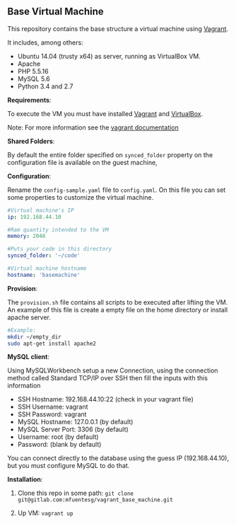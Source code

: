 Base Virtual Machine
--

This repository contains the base structure a virtual machine using [Vagrant](https://www.vagrantup.com/).

It includes, among others:

* Ubuntu 14.04 (trusty x64) as server, running as VirtualBox VM.
* Apache
* PHP 5.5.16
* MySQL 5.6
* Python 3.4 and 2.7

**Requirements**:

To execute the VM you must have installed [Vagrant](https://www.vagrantup.com/downloads.html) and [VirtualBox](https://www.virtualbox.org/wiki/Downloads).

Note: For more information see the [vagrant documentation](https://docs.vagrantup.com/v2/)

**Shared Folders**:

By default the entire folder specified on `synced_folder` property on the configuration file is available on the guest machine,

**Configuration**:

Rename the `config-sample.yaml` file to `config.yaml`. On this file you can set some properties to customize the virtual machine.

```yaml
#Virtual machine's IP
ip: 192.168.44.10

#Ram quantity intended to the VM
memory: 2048

#Puts your code in this directory
synced_folder: '~/code'

#Virtual machine hostname
hostname: 'basemachine'

```

**Provision**:

The `provision.sh` file contains all scripts to be executed after lifting the VM. An example of this file is create a empty file on the home directory or install apache server.

```bash
#Example:
mkdir ~/empty_dir
sudo apt-get install apache2
```

**MySQL client**:

Using MySQLWorkbench setup a new Connection, using the connection method called Standard TCP/IP over SSH then fill the inputs with this information

* SSH Hostname: 192.168.44.10:22 (check in your vagrant file)
* SSH Username: vagrant
* SSH Password: vagrant
* MySQL Hostname: 127.0.0.1 (by default)
* MySQL Server Port: 3306 (by default)
* Username: root (by default)
* Password: (blank by default)

You can connect directly to the database using the guess IP (192.168.44.10), but you must configure MySQL to do that.

**Installation**:

1. Clone this repo in some path: 
`git clone git@gitlab.com:mfuentesg/vagrant_base_machine.git`

2. Up VM: `vagrant up`
